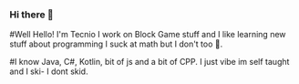 ### Hi there 👋
#Well Hello! I'm Tecnio I work on Block Game stuff and I like learning new stuff about programming I suck at math but I don't too 🤔.

#I know Java, C#, Kotlin, bit of js and a bit of CPP. I just vibe im self taught and I ski- I dont skid. 
